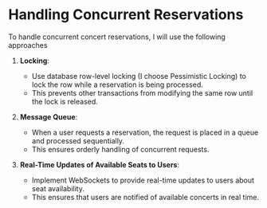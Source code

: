 # Handling Concurrent Reservations

To handle concurrent concert reservations, I will use the following approaches

1. **Locking**:
   - Use database row-level locking (I choose Pessimistic Locking) to lock the row while a reservation is being processed.
   - This prevents other transactions from modifying the same row until the lock is released.

2. **Message Queue**:
   - When a user requests a reservation, the request is placed in a queue and processed sequentially.
   - This ensures orderly handling of concurrent requests.

3. **Real-Time Updates of Available Seats to Users**:
   - Implement WebSockets to provide real-time updates to users about seat availability.
   - This ensures that users are notified of available concerts in real time.
